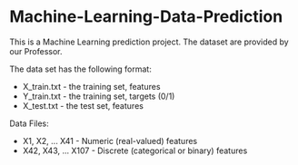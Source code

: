 # Machine-Learning-Data-Prediction

This is a Machine Learning prediction project. The dataset are provided by our Professor.

The data set has the following format:
* X_train.txt - the training set, features
* Y_train.txt - the training set, targets (0/1)
* X_test.txt - the test set, features

Data Files:
* X1, X2, ... X41 - Numeric (real-valued) features
* X42, X43, ... X107 - Discrete (categorical or binary) features
